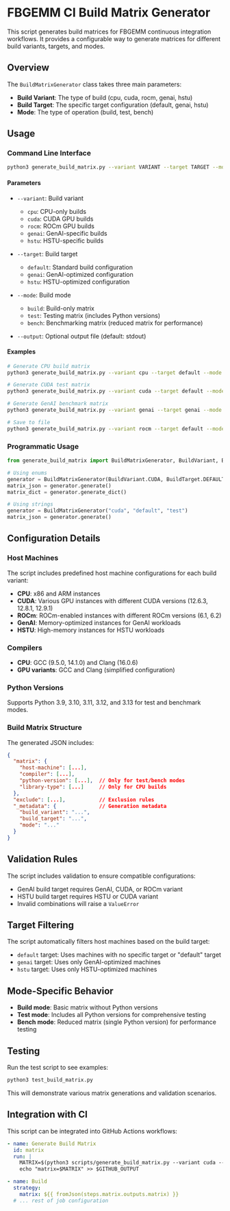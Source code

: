 # FBGEMM CI Build Matrix Generator

This script generates build matrices for FBGEMM continuous integration workflows. It provides a configurable way to generate matrices for different build variants, targets, and modes.

## Overview

The `BuildMatrixGenerator` class takes three main parameters:
- **Build Variant**: The type of build (cpu, cuda, rocm, genai, hstu)
- **Build Target**: The specific target configuration (default, genai, hstu)  
- **Mode**: The type of operation (build, test, bench)

## Usage

### Command Line Interface

```bash
python3 generate_build_matrix.py --variant VARIANT --target TARGET --mode MODE [--output FILE]
```

#### Parameters

- `--variant`: Build variant
  - `cpu`: CPU-only builds
  - `cuda`: CUDA GPU builds
  - `rocm`: ROCm GPU builds  
  - `genai`: GenAI-specific builds
  - `hstu`: HSTU-specific builds

- `--target`: Build target
  - `default`: Standard build configuration
  - `genai`: GenAI-optimized configuration
  - `hstu`: HSTU-optimized configuration

- `--mode`: Build mode
  - `build`: Build-only matrix
  - `test`: Testing matrix (includes Python versions)
  - `bench`: Benchmarking matrix (reduced matrix for performance)

- `--output`: Optional output file (default: stdout)

#### Examples

```bash
# Generate CPU build matrix
python3 generate_build_matrix.py --variant cpu --target default --mode build

# Generate CUDA test matrix
python3 generate_build_matrix.py --variant cuda --target default --mode test

# Generate GenAI benchmark matrix
python3 generate_build_matrix.py --variant genai --target genai --mode bench

# Save to file
python3 generate_build_matrix.py --variant rocm --target default --mode test --output rocm_test_matrix.json
```

### Programmatic Usage

```python
from generate_build_matrix import BuildMatrixGenerator, BuildVariant, BuildTarget, Mode

# Using enums
generator = BuildMatrixGenerator(BuildVariant.CUDA, BuildTarget.DEFAULT, Mode.TEST)
matrix_json = generator.generate()
matrix_dict = generator.generate_dict()

# Using strings
generator = BuildMatrixGenerator("cuda", "default", "test")
matrix_json = generator.generate()
```

## Configuration Details

### Host Machines

The script includes predefined host machine configurations for each build variant:

- **CPU**: x86 and ARM instances
- **CUDA**: Various GPU instances with different CUDA versions (12.6.3, 12.8.1, 12.9.1)
- **ROCm**: ROCm-enabled instances with different ROCm versions (6.1, 6.2)
- **GenAI**: Memory-optimized instances for GenAI workloads
- **HSTU**: High-memory instances for HSTU workloads

### Compilers

- **CPU**: GCC (9.5.0, 14.1.0) and Clang (16.0.6)
- **GPU variants**: GCC and Clang (simplified configuration)

### Python Versions

Supports Python 3.9, 3.10, 3.11, 3.12, and 3.13 for test and benchmark modes.

### Build Matrix Structure

The generated JSON includes:

```json
{
  "matrix": {
    "host-machine": [...],
    "compiler": [...],
    "python-version": [...],  // Only for test/bench modes
    "library-type": [...]     // Only for CPU builds
  },
  "exclude": [...],           // Exclusion rules
  "_metadata": {              // Generation metadata
    "build_variant": "...",
    "build_target": "...",
    "mode": "..."
  }
}
```

## Validation Rules

The script includes validation to ensure compatible configurations:

- GenAI build target requires GenAI, CUDA, or ROCm variant
- HSTU build target requires HSTU or CUDA variant
- Invalid combinations will raise a `ValueError`

## Target Filtering

The script automatically filters host machines based on the build target:

- `default` target: Uses machines with no specific target or "default" target
- `genai` target: Uses only GenAI-optimized machines
- `hstu` target: Uses only HSTU-optimized machines

## Mode-Specific Behavior

- **Build mode**: Basic matrix without Python versions
- **Test mode**: Includes all Python versions for comprehensive testing
- **Bench mode**: Reduced matrix (single Python version) for performance testing

## Testing

Run the test script to see examples:

```bash
python3 test_build_matrix.py
```

This will demonstrate various matrix generations and validation scenarios.

## Integration with CI

This script can be integrated into GitHub Actions workflows:

```yaml
- name: Generate Build Matrix
  id: matrix
  run: |
    MATRIX=$(python3 scripts/generate_build_matrix.py --variant cuda --target default --mode test)
    echo "matrix=$MATRIX" >> $GITHUB_OUTPUT

- name: Build
  strategy:
    matrix: ${{ fromJson(steps.matrix.outputs.matrix) }}
  # ... rest of job configuration
```